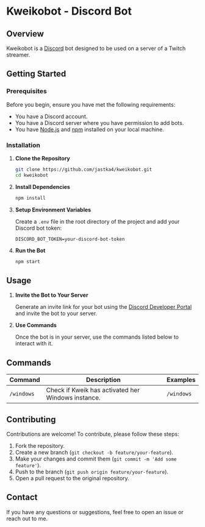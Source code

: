 # Kweikobot - Discord Bot

## Overview

Kweikobot is a [Discord](https://discord.com/) bot designed to be used on a server of a Twitch streamer.

## Getting Started

### Prerequisites

Before you begin, ensure you have met the following requirements:

- You have a Discord account.
- You have a Discord server where you have permission to add bots.
- You have [Node.js](https://nodejs.org/) and [npm](https://www.npmjs.com/) installed on your local machine.

### Installation

1. **Clone the Repository**

   ```bash
   git clone https://github.com/jastka4/kweikobot.git
   cd kweikobot
   ```

2. **Install Dependencies**

   ```bash
   npm install
   ```

3. **Setup Environment Variables**

   Create a `.env` file in the root directory of the project and add your Discord bot token:

   ```env
   DISCORD_BOT_TOKEN=your-discord-bot-token
   ```

4. **Run the Bot**

   ```bash
   npm start
   ```

## Usage

1. **Invite the Bot to Your Server**

   Generate an invite link for your bot using the [Discord Developer Portal](https://discord.com/developers/applications) and invite the bot to your server.

2. **Use Commands**

   Once the bot is in your server, use the commands listed below to interact with it.

## Commands

| Command    | Description                                        | Examples   |
| ---------- | -------------------------------------------------- | ---------- |
| `/windows` | Check if Kweik has activated her Windows instance. | `/windows` |

## Contributing

Contributions are welcome! To contribute, please follow these steps:

1. Fork the repository.
2. Create a new branch (`git checkout -b feature/your-feature`).
3. Make your changes and commit them (`git commit -m 'Add some feature'`).
4. Push to the branch (`git push origin feature/your-feature`).
5. Open a pull request to the original repository.

## Contact

If you have any questions or suggestions, feel free to open an issue or reach out to me.
